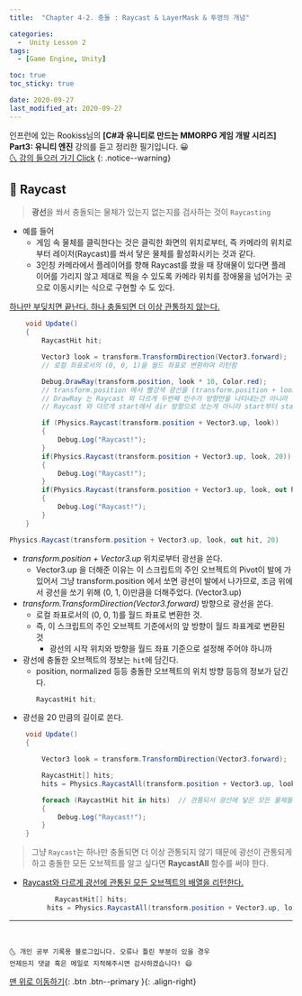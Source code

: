 ```yaml
---
title:  "Chapter 4-2. 충돌 : Raycast & LayerMask & 투영의 개념" 

categories:
  -  Unity Lesson 2
tags:
  - [Game Engine, Unity]

toc: true
toc_sticky: true

date: 2020-09-27
last_modified_at: 2020-09-27
---
```


인프런에 있는 Rookiss님의 **[C#과 유니티로 만드는 MMORPG 게임 개발 시리즈] Part3: 유니티 엔진** 강의를 듣고 정리한 필기입니다. 😀  
[🌜 강의 들으러 가기 Click](https://www.inflearn.com/course/MMORPG-유니티)
{: .notice--warning}

## 🚖 Raycast

> **광선**을 쏴서 충돌되는 물체가 있는지 없는지를 검사하는 것이 `Raycasting`

- 예를 들어 
  - 게임 속 물체를 클릭한다는 것은 클릭한 화면의 위치로부터, 즉 카메라의 위치로부터 레이저(Raycast)를 쏴서 닿은 물체를 활성화시키는 것과 같다. 
  - 3인칭 카메라에서 플레이어를 향해 Raycast를 쐈을 때 장애물이 있다면 플레이어를 가리지 않고 제대로 찍을 수 있도록 카메라 위치를 장애물을 넘어가는 곳으로 이동시키는 식으로 구현할 수 도 있다.

<u>하나만 부딪치면 끝난다. 하나 충돌되면 더 이상 관통하지 않는다.</u>

```c#
    void Update()
    {
        RaycastHit hit;

        Vector3 look = transform.TransformDirection(Vector3.forward);
        // 로컬 좌표로서의 (0, 0, 1)을 월드 좌표로 변환하여 리턴함

        Debug.DrawRay(transform.position, look * 10, Color.red); 
        // transform.position 에서 빨강색 광선을 (transform.position + look * 10) 위치까지를  쏜다. 
        // DrawRay 는 Raycast 와 다르게 두번째 인수가 방향만을 나타내는건 아니라 크기도 필요함.
        // Raycast 와 다르게 start에서 dir 방향으로 쏘는게 아니라 start부터 start+dir 위치까지를 쏘고 이를 시각적으로 그림

        if (Physics.Raycast(transform.position + Vector3.up, look))
        {
            Debug.Log("Raycast!");
        }
        if(Physics.Raycast(transform.position + Vector3.up, look, 20))
        {
            Debug.Log("Raycast!");
        }
        if(Physics.Raycast(transform.position + Vector3.up, look, out hit, 20))
        {
            Debug.Log("Raycast!");
        }
    }
```
```c#
Physics.Raycast(transform.position + Vector3.up, look, out hit, 20)
```
- *transform.position + Vector3.up* 위치로부터 광선을 쏜다.
  - Vector3.up 을 더해준 이유는 이 스크립트의 주인 오브젝트의 Pivot이 발에 가있어서 그냥 transform.position 에서 쏘면 광선이 발에서 나가므로, 조금 위에서 광선을 쏘기 위해 (0, 1, 0)만큼을 더해주었다. (Vector3.up)
- *transform.TransformDirection(Vector3.forward)* 방향으로 광선을 쏜다.
  - 로컬 좌표로서의 (0, 0, 1)를 월드 좌표로 변환한 것.
  - 즉, 이 스크립트의 주인 오브젝트 기준에서의 앞 방향이 월드 좌표계로 변환된 것
    - 광선의 시작 위치와 방향을 월드 좌표 기준으로 설정해 주어야 하니까
- 광선에 충돌한 오브젝트의 정보는 `hit`에 담긴다.
  - position, normalized 등등 충돌한 오브젝트의 위치 방향 등등의 정보가 담긴다.
    ```c#
    RaycastHit hit;
    ```
- 광선을 20 만큼의 길이로 쏜다.


```c#
    void Update()
    {

        Vector3 look = transform.TransformDirection(Vector3.forward);

        RaycastHit[] hits;
        hits = Physics.RaycastAll(transform.position + Vector3.up, look, 20);

        foreach (RaycastHit hit in hits)  // 관통되서 광선에 닿은 모든 물체들이 hits 배열에 담긴다. for문으로 모든 원소에 접근
        {
            Debug.Log("Raycast!");
        }
    }
```

> 그냥 `Raycast`는 하나만 충돌되면 더 이상 관통되지 않기 때문에 광선이 관통되게 하고 충돌한 모든 오브젝트를 알고 싶다면 **RaycastAll** 함수를 써야 한다.

- <u>Raycast와 다르게 광선에 관통된 모든 오브젝트의 배열을 리턴한다.</u>
  ```c#
          RaycastHit[] hits;
        hits = Physics.RaycastAll(transform.position + Vector3.up, look, 20);
  ```

***
<br>

    🌜 개인 공부 기록용 블로그입니다. 오류나 틀린 부분이 있을 경우 
    언제든지 댓글 혹은 메일로 지적해주시면 감사하겠습니다! 😄

[맨 위로 이동하기](#){: .btn .btn--primary }{: .align-right}